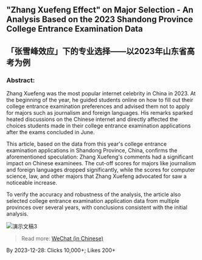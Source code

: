 ## **"Zhang Xuefeng Effect" on Major Selection - An Analysis Based on the 2023 Shandong Province College Entrance Examination Data**
## 「张雪峰效应」下的专业选择——以2023年山东省高考为例

### **Abstract:** 

Zhang Xuefeng was the most popular internet celebrity in China in 2023. At the beginning of the year, he guided students online on how to fill out their college entrance examination preferences and advised them not to apply for majors such as journalism and foreign languages. His remarks sparked heated discussions on the Chinese internet and directly affected the choices students made in their college entrance examination applications after the exams concluded in June. 

This article, based on the data from this year's college entrance examination applications in Shandong Province, China, confirms the aforementioned speculation: Zhang Xuefeng's comments had a significant impact on Chinese examinees. The cut-off scores for majors like journalism and foreign languages dropped significantly, while the scores for computer science, law, and other majors that Zhang Xuefeng advocated for saw a noticeable increase. 

To verify the accuracy and robustness of the analysis, the article also selected college entrance examination application data from multiple provinces over several years, with conclusions consistent with the initial analysis.

![演示文稿3](https://github.com/SousekiL/GaoKao/assets/16383958/b1c53e83-f8ba-43d4-9aea-bbc4d8451f3a)

> Read more: [WeChat (in Chinese)](https://mp.weixin.qq.com/s/ElAy4LE9W_hprJrD-jwzuw)

By 2023-12-28: Clicks 10,000+; Likes 200+
